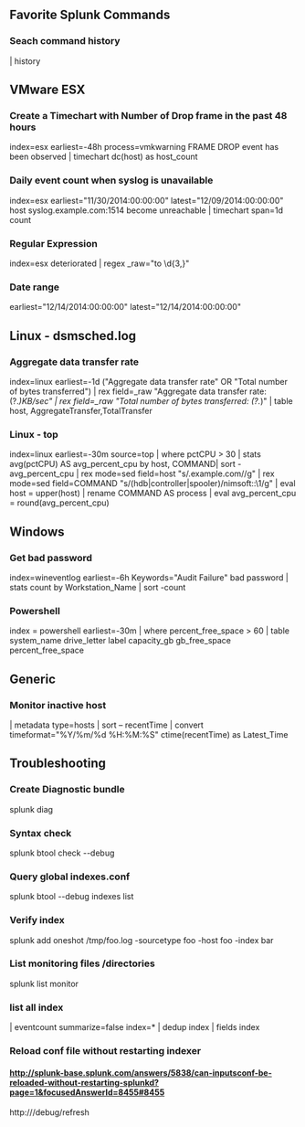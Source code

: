 ##	Favorite Splunk Commands

###	Seach command history
| history 

##	VMware ESX
###	Create a Timechart with Number of Drop frame in the past 48 hours
index=esx earliest=-48h process=vmkwarning FRAME DROP event has been observed | timechart dc(host) as host_count

### Daily event count when syslog is unavailable
index=esx earliest="11/30/2014:00:00:00" latest="12/09/2014:00:00:00"  host syslog.example.com:1514 become unreachable | timechart span=1d count

### Regular Expression
index=esx deteriorated | regex _raw="to \d{3,}"

### Date range
earliest="12/14/2014:00:00:00" latest="12/14/2014:00:00:00"

##	Linux - dsmsched.log
###	Aggregate data transfer rate
index=linux earliest=-1d ("Aggregate data transfer rate" OR "Total number of bytes transferred") | rex field=_raw "Aggregate data transfer rate: (?<AggregateTransfer>.*)KB\/sec" | rex field=_raw "Total number of bytes transferred: (?<TotalTransfer>.*)" | table host, AggregateTransfer,TotalTransfer

### Linux - top
index=linux earliest=-30m source=top | where pctCPU > 30 | stats avg(pctCPU) AS avg_percent_cpu by host, COMMAND| sort -avg_percent_cpu | rex mode=sed field=host "s/.example.com//g" | rex mode=sed field=COMMAND "s/(hdb|controller|spooler)/nimsoft::\1/g" | eval host = upper(host) | rename COMMAND AS process | eval avg_percent_cpu = round(avg_percent_cpu)

## Windows
###	Get bad password
index=wineventlog earliest=-6h Keywords="Audit Failure" bad password | stats count by Workstation_Name | sort -count

### Powershell
index = powershell earliest=-30m | where percent_free_space > 60 | table system_name drive_letter label capacity_gb gb_free_space percent_free_space

##	Generic
### Monitor inactive host
| metadata type=hosts | sort – recentTime | convert timeformat="%Y/%m/%d %H:%M:%S" ctime(recentTime) as Latest_Time

##	Troubleshooting
###	Create Diagnostic bundle
splunk diag
###	Syntax check
splunk btool check --debug
###	Query global indexes.conf
splunk btool --debug indexes list
###	Verify index 
splunk add oneshot /tmp/foo.log -sourcetype foo -host foo -index bar
###	List monitoring files /directories
splunk list monitor
### list all index
| eventcount summarize=false index=* | dedup index | fields index
### Reload conf file without restarting indexer
#### http://splunk-base.splunk.com/answers/5838/can-inputsconf-be-reloaded-without-restarting-splunkd?page=1&focusedAnswerId=8455#8455
http://<url>/debug/refresh